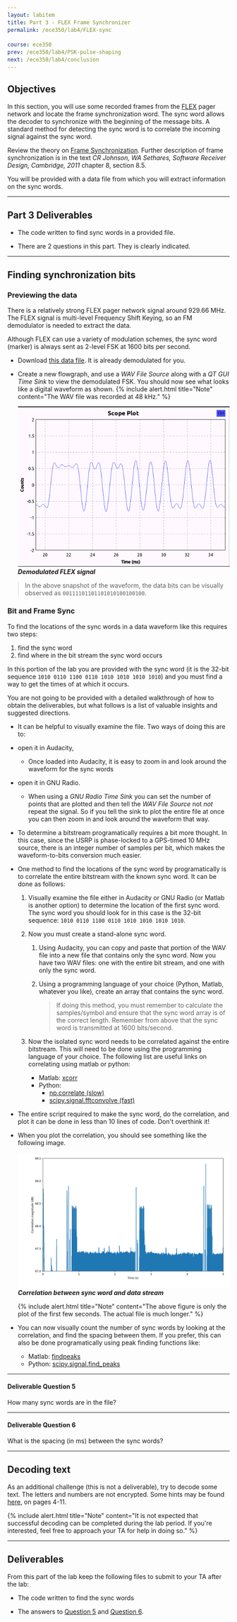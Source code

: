 ```yaml
---
layout: labitem
title: Part 3 - FLEX Frame Synchronizer
permalink: /ece350/lab4/FLEX-sync

course: ece350
prev: /ece350/lab4/PSK-pulse-shaping
next: /ece350/lab4/conclusion
---
```


<!-- [**Back to Part 2**](PSK-pulse-shaping.md) | [**Continue to conclusion**](conclusion.md) -->

## Objectives

In this section, you will use some recorded frames from the [FLEX](http://en.wikipedia.org/wiki/FLEX_(protocol)) pager network and locate the frame synchronization word. The sync word allows the decoder to synchronize with the beginning of the message bits. A standard method for detecting the sync word is to correlate the incoming signal against the sync word.

Review the theory on [Frame Synchronization](../../_docs/FrameSync.pdf). Further description of frame synchronization is in the text *CR Johnson, WA Sethares, Software Receiver Design, Cambridge, 2011* chapter 8, section 8.5.

You will be provided with a data file from which you will extract information on the sync words.

---

## Part 3 Deliverables

- The code written to find sync words in a provided file.

- There are 2 questions in this part. They is clearly indicated.

---

## Finding synchronization bits

### Previewing the data

There is a relatively strong FLEX pager network signal around 929.66 MHz. The FLEX signal is multi-level Frequency Shift Keying, so an FM demodulator is needed to extract the data.

Although FLEX can use a variety of modulation schemes, the sync word (marker) is always sent as 2-level FSK at 1600 bits per second.

- Download [this data file](./data/FLEX_bits.wav). It is already demodulated for you.

- Create a new flowgraph, and use a *WAV File Source* along with a *QT GUI Time Sink* to view the demodulated FSK. You should now see what looks like a digital waveform as shown.
{% include alert.html title="Note" content="The WAV file was recorded at 48 kHz." %}

    ![flex_bits.png](./figures/flex_bits.png)<br>
    __*Demodulated FLEX signal*__

> In the above snapshot of the waveform, the data bits can be visually observed as `00111101101101010100100100`.

### Bit and Frame Sync

To find the locations of the sync words in a data waveform like this requires two steps:

  1. find the sync word
  2. find where in the bit stream the sync word occurs

In this portion of the lab you are provided with the sync word (it is the 32-bit sequence `1010 0110 1100 0110 1010 1010 1010 1010`) and you must find a way to get the times of at which it occurs.

You are not going to be provided with a detailed walkthrough of how to obtain the deliverables, but what follows is a list of valuable insights and suggested directions.

- It can be helpful to visually examine the file. Two ways of doing this are to:

- open it in Audacity,
  - Once loaded into Audacity, it is easy to zoom in and look around the waveform for the sync words
- open it in GNU Radio.
  - When using a *GNU Radio Time Sink* you can set the number of points that are plotted and then tell the *WAV File Source* not *not* repeat the signal. So if you tell the sink to plot the entire file at once you can then zoom in and look around the waveform that way.

- To determine a bitstream programatically requires a bit more thought. In this case, since the USRP is phase-locked to a GPS-timed 10 MHz source, there is an integer number of samples per bit, which makes the waveform-to-bits conversion much easier.

- One method to find the locations of the sync word by programatically is to correlate the entire bitstream with the known sync word. It can be done as follows:

  1. Visually examine the file either in Audacity or GNU Radio (or Matlab is another option) to determine the location of the first sync word. The sync word you should look for in this case is the 32-bit sequence: `1010 0110 1100 0110 1010 1010 1010 1010`.

  2. Now you must create a stand-alone sync word.

     1. Using Audacity, you can copy and paste that portion of the WAV file into a new file that contains only the sync word. Now you have two WAV files: one with the entire bit stream, and one with only the sync word.
     2. Using a programming language of your choice (Python, Matlab, whatever you like), create an array that contains the sync word.

        > If doing this method, you must remember to calculate the samples/symbol and ensure that the sync word array is of the correct length. Remember from above that the sync word is transmitted at 1600 bits/second.

  3. Now the isolated sync word needs to be correlated against the entire bitstream. This will need to be done using the programming language of your choice. The following list are useful links on correlating using matlab or python:
     - Matlab: [xcorr](https://www.mathworks.com/help/matlab/ref/xcorr.html)
     - Python:
       - [np.correlate (slow)](https://docs.scipy.org/doc/numpy/reference/generated/numpy.correlate.html)
       - [scipy.signal.fftconvolve (fast)](https://docs.scipy.org/doc/scipy/reference/generated/scipy.signal.fftconvolve.html)

- The entire script required to make the sync word, do the correlation, and plot it can be done in less than 10 lines of code. Don't overthink it!

- When you plot the correlation, you should see something like the following image.

  ![flex_correlation.png](./figures/flex_correlation.png)<br>
  __*Correlation between sync word and data stream*__

  {% include alert.html title="Note" content="The above figure is only the plot of the first few seconds. The actual file is much longer." %}

- You can now visually count the number of sync words by looking at the correlation, and find the spacing between them. If you prefer, this can also be done programatically using peak finding functions like:
  - Matlab: [findpeaks](https://www.mathworks.com/help/signal/ref/findpeaks.html)
  - Python: [scipy.signal.find_peaks](https://docs.scipy.org/doc/scipy/reference/generated/scipy.signal.find_peaks.html)

---

#### Deliverable Question 5

How many sync words are in the file?

---

#### Deliverable Question 6

What is the spacing (in ms) between the sync words?

---

## Decoding text

As an additional challenge (this is not a deliverable), try to decode some text. The letters and numbers are not encrypted. Some hints may be found [here](http://scholar.lib.vt.edu/theses/available/etd-10597-161936/unrestricted/THESIS.PDF), on pages 4-11.

{% include alert.html title="Note" content="It is not expected that successful decoding can be completed during the lab period. If you're interested, feel free to approach your TA for help in doing so." %}

---

## Deliverables

From this part of the lab keep the following files to submit to your TA after the lab:

- The code written to find the sync words

- The answers to [Question 5](#deliverable-question-5) and [Question 6](#deliverable-question-6).

<!-- ---
[**Back to Part 2**](PSK-pulse-shaping.md) | [**Continue to conclusion**](conclusion.md) -->